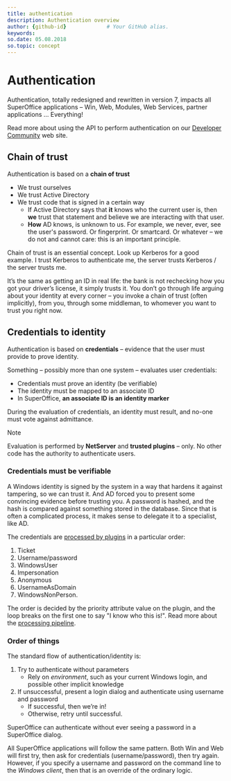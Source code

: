 ```yaml
---
title: authentication      
description: Authentication overview
author: {github-id}             # Your GitHub alias.
keywords:
so.date: 05.08.2018
so.topic: concept
---
```


# Authentication

Authentication, totally redesigned and rewritten in version 7, impacts all SuperOffice applications – Win, Web, Modules, Web Services, partner applications ... Everything!

Read more about using the API to perform authentication on our [Developer Community][1] web site.

## Chain of trust

Authentication is based on a **chain of trust**

* We trust ourselves
* We trust Active Directory
* We trust code that is signed in a certain way
  * If Active Directory says that **it** knows who the current user is, then **we** trust that statement and believe we are interacting with that user.
  * **How** AD knows, is unknown to us. For example, we never, ever, see the user's password. Or fingerprint. Or smartcard. Or whatever – we do not and cannot care: this is an important principle.

Chain of trust is an essential concept. Look up Kerberos for a good example. I trust Kerberos to authenticate me, the server trusts Kerberos / the server trusts me.

It’s the same as getting an ID in real life: the bank is not rechecking how you got your driver’s license, it simply trusts it. You don’t go through life arguing about your identity at every corner – you invoke a chain of trust (often implicitly), from you, through some middleman, to whomever you want to trust you right now.

## Credentials to identity

Authentication is based on **credentials** – evidence that the user must provide to prove identity.

Something – possibly more than one system – evaluates user credentials:

* Credentials must prove an identity (be verifiable)
* The identity must be mapped to an associate ID
* In SuperOffice, **an associate ID is an identity marker**

During the evaluation of credentials, an identity must result, and no-one must vote against admittance.

> [!NOTE]
> Evaluation is performed by **NetServer** and **trusted plugins** – only. No other code has the authority to authenticate users.

### Credentials must be verifiable

A Windows identity is signed by the system in a way that hardens it against tampering, so we can trust it. And AD forced you to present some convincing evidence before trusting you. A password is hashed, and the hash is compared against something stored in the database. Since that is often a complicated process, it makes sense to delegate it to a specialist, like AD.

The credentials are [processed by plugins][2] in a particular order:

1. Ticket
2. Username/password
3. WindowsUser
4. Impersonation
5. Anonymous
6. UsernameAsDomain
7. WindowsNonPerson.

The order is decided by the priority attribute value on the plugin, and the loop breaks on the first one to say "I know who this is!". Read more about the [processing pipeline][3].

### Order of things

The standard flow of authentication/identity is:

1. Try to authenticate without parameters
    * Rely on *environment*, such as your current Windows login, and possible other implicit knowledge
2. If unsuccessful, present a login dialog and authenticate using username and password
    * If successful, then we’re in!
    * Otherwise, retry until successful.

SuperOffice can authenticate without ever seeing a password in a SuperOffice dialog.

All SuperOffice applications will follow the same pattern. Both Win and Web will first try, then ask for credentials (username/password), then try again. However, if you specify a username and password on the command line to the *Windows client*, then that is an override of the ordinary logic.

<!-- Referenced links -->
[1]: https://community.superoffice.com/en/content/content/netserver-sdk/archived-articles/superoffice-authentication/
[2]: plugins.md
[3]: pipeline.md
